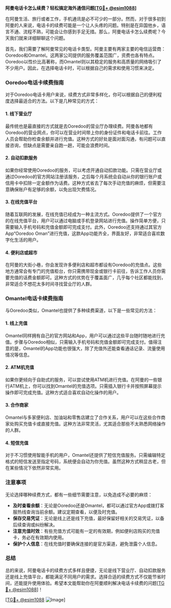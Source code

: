**阿曼电话卡怎么续费？轻松搞定海外通信问题[[TG💪+ @esim1088](https://t.me/s/esim1088)]**

在阿曼生活、旅行或者工作，手机通讯是必不可少的一部分。然而，对于很多初到阿曼的人来说，电话卡的续费可能是一个让人头疼的问题。特别是在异国他乡，语言不通、流程不熟，可能会让你感到手足无措。那么，阿曼电话卡怎么续费呢？今天我们就来详细聊聊这个问题。

首先，我们需要了解阿曼常见的电话卡类型。阿曼主要有两家主要的电信运营商：Ooredoo和Omantel。这两家公司提供的服务覆盖范围广，资费也各有特点。Ooredoo以性价比高著称，而Omantel则以其稳定的服务和高质量的网络吸引了不少用户。因此，在选择电话卡时，可以根据自己的需求和使用习惯来决定。

### Ooredoo电话卡续费指南

对于Ooredoo电话卡用户来说，续费方式非常多样化，你可以根据自己的便利程度选择最适合的方法。以下是几种常见的方式：

#### 1. **线下营业厅**
最传统也是最直接的方式就是去Ooredoo的营业厅办理续费。阿曼各地都有Ooredoo的营业网点，你可以在营业时间带上你的身份证件和电话卡前往。工作人员会帮助你检查余额并进行充值。这种方式的好处是面对面沟通，有问题可以直接咨询，但缺点是需要亲自跑一趟，可能会浪费时间。

#### 2. **自动扣款服务**
如果你经常使用Ooredoo的服务，可以考虑开通自动扣款功能。只需在营业厅或通过Ooredoo的官方网站注册该服务，之后每个月系统会自动从你的银行账户或信用卡中扣除一定金额作为话费。这种方式省去了每次手动充值的麻烦，但需要注意确保账户有足够的余额，以免出现欠费情况。

#### 3. **在线充值平台**
随着互联网的发展，在线充值已经成为一种主流方式。Ooredoo提供了一个官方的在线充值平台，用户可以通过电脑或手机登录网站进行充值。操作简单方便，只需要输入手机号码和充值金额即可完成支付。此外，Ooredoo还支持通过其官方App“Ooredoo Oman”进行充值，这款App功能齐全，界面友好，非常适合喜欢数字化生活的用户。

#### 4. **便利店或超市**
在阿曼的大街小巷，你会发现许多便利店和超市都设有Ooredoo的充值点。这些地方通常会有专门的充值柜台，你只需携带现金或银行卡前往，告诉工作人员你需要充值的话费金额即可。这种方式的优势在于覆盖面广，几乎每个社区都能找到，非常适合不想花太多时间寻找营业厅的人群。

### Omantel电话卡续费指南

与Ooredoo类似，Omantel也提供了多种续费渠道，以下是一些常见的方法：

#### 1. **线上充值**
Omantel同样拥有自己的官方网站和App，用户可以通过这些平台随时随地进行充值。步骤与Ooredoo相似，只需输入手机号码和充值金额即可完成支付。值得注意的是，Omantel的App功能也很强大，除了充值外还能查看通话记录、流量使用情况等信息。

#### 2. **ATM机充值**
如果你更倾向于自助式的服务，可以尝试使用ATM机进行充值。在阿曼的一些银行ATM机上，你可以找到Omantel的充值选项。只需插入银行卡并按照屏幕提示操作即可完成充值。这种方式适合喜欢自动化操作的用户。

#### 3. **合作商家**
Omantel与多家便利店、加油站和零售店建立了合作关系，用户可以在这些合作商家处购买充值卡或直接充值。这种方法非常灵活，尤其适合那些不太熟悉网络操作的人群。

#### 4. **短信充值**
对于不习惯使用智能手机的用户，Omantel还提供了短信充值服务。只需编辑特定格式的短信发送至指定号码，系统便会自动为你充值。虽然这种方式稍显古老，但在某些情况下依然非常实用。

### 注意事项

无论选择哪种续费方式，都有一些细节需要注意，以免造成不必要的麻烦：

- **及时查看余额**：无论是Ooredoo还是Omantel，都可以通过官方App或拨打客服热线查询当前余额。建议定期查看，以便及时充值。
- **保存交易凭证**：无论是线上还是线下充值，最好保留好相关的交易凭证，以备后续查询或纠纷解决。
- **注意充值时效**：有些充值方式可能有一定的有效期，例如便利店购买的充值卡，务必在有效期内使用。
- **保护个人信息**：在线充值时要确保连接的是官方渠道，避免泄露个人信息。

### 总结

总的来说，阿曼电话卡的续费方式多样且便捷，无论是线下营业厅、自动扣款服务还是线上充值平台，都能满足不同用户的需求。选择合适的续费方式不仅能节省时间，还能提升使用体验。希望本文能帮助你在阿曼顺利解决电话卡续费的问题[[TG💪+ @esim1088](https://t.me/s/esim1088)]！

[[TG💪+ @esim1088](https://t.me/s/esim1088) ![Image](https://i.postimg.cc/4NQfJmqS/Snipaste-2025-05-13-00-14-12.png)]